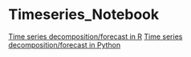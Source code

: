 # Timeseries_Notebook

[Time series decomposition/forecast in R](timeseries_r.ipynb)
[Time series decomposition/forecast in Python](timeseries_python.ipynb)
